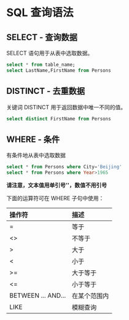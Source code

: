 # SQL 查询语法

## SELECT - 查询数据

SELECT 语句用于从表中选取数据。

```sql
select * from table_name;
select LastName,FirstName from Persons
```

## DISTINCT - 去重数据

关键词 DISTINCT 用于返回数据中唯一不同的值。

```sql
select distinct FirstName from Persons
```

## WHERE - 条件

有条件地从表中选取数据

```sql
select * from Persons where City='Beijing'
select * from Persons where Year>1965
```

**请注意，文本值用单引号''，数值不用引号**

下面的运算符可在 WHERE 子句中使用：

| **操作符** | **描述** |
| :--- | :--- |
| = | 等于 |
| &lt;&gt; | 不等于 |
| &gt; | 大于 |
| &lt; | 小于 |
| &gt;= | 大于等于 |
| &lt;= | 小于等于 |
| BETWEEN ... AND... | 在某个范围内 |
| LIKE | 模糊查询 |

